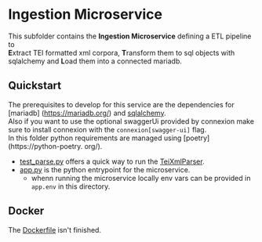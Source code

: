 # Ingestion Microservice

This subfolder contains the **Ingestion Microservice** defining a ETL pipeline to  
**E**xtract TEI formatted xml corpora, **T**ransform them to sql objects with 
sqlalchemy and **L**oad them into a connected mariadb.


## Quickstart

The prerequisites to develop for this service are the dependencies for [mariadb]
(https://mariadb.org/) and [sqlalchemy](https://www.sqlalchemy.org/).  
Also if you want to use the optional swaggerUi provided by connexion make sure to 
install connexion with the `connexion[swagger-ui]` flag.  
In this folder python requirements are managed using [poetry](https://python-poetry.
org/).

 - [test_parse.py](./test_parse.py) offers a quick way to run the
[TeiXmlParser](./ingestion/tei_xml_parser.py).  
 - [app.py](./app.py) is the python entrypoint for the microservice.
    - whenn running the microservice locally env vars can be provided in `app.env` in 
      this directory.
      

## Docker

The [Dockerfile](Dockerfile) isn't finished.